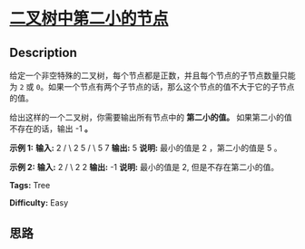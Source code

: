 # [二叉树中第二小的节点][title]

## Description

给定一个非空特殊的二叉树，每个节点都是正数，并且每个节点的子节点数量只能为 `2` 或
`0`。如果一个节点有两个子节点的话，那么这个节点的值不大于它的子节点的值。

给出这样的一个二叉树，你需要输出所有节点中的 **第二小的值。** 如果第二小的值不存在的话，输出 -1 **。**

**示例 1:**
            **输入:**         2       / \      2   5         / \        5   7        **输出:** 5    **说明:** 最小的值是 2 ，第二小的值是 5 。    

**示例 2:**
            **输入:**         2       / \      2   2        **输出:** -1    **说明:** 最小的值是 2, 但是不存在第二小的值。    


**Tags:** Tree

**Difficulty:** Easy

## 思路

[title]: https://leetcode-cn.com/problems/second-minimum-node-in-a-binary-tree
